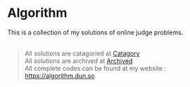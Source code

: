 # Algorithm

This is a collection of my solutions of online judge problems.<br/><br/>  

>All solutions are catagoried at <a href="https://dunso.github.io/algorithm//categories.html">Catagory</a><br/>
>All solutions are archived at <a href="https://dunso.github.io/algorithm/timeline.html">Archived</a><br/>
>All complete codes can be found at my website : <a href="https://algorithm.dun.so">https://algorithm.dun.so</a>
